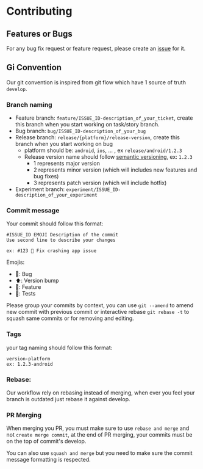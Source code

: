 # Contributing

## Features or Bugs

For any bug fix request or feature request, please create
an [issue](https://github.com/smellouk/kamper/issues/new) for it.

## Gi Convention

Our git convention is inspired from git flow which have 1 source of truth `develop`.

### Branch naming

* Feature branch: `feature/ISSUE_ID-description_of_your_ticket`, create this branch when you start
  working on task/story branch.
* Bug branch: `bug/ISSUE_ID-description_of_your_bug`
* Release branch: `release/{platform}/release-version`, create this branch when you start working on
  bug
    * platform should be: `android`, `ios`, ... , ex `release/android/1.2.3`
    * Release version name should follow [semantic versioning](https://semver.org/), ex: `1.2.3`
        * 1 represents major version
        * 2 represents minor version (which will includes new features and bug fixes)
        * 3 represents patch version (which will include hotfix)
* Experiment branch: `experiment/ISSUE_ID-description_of_your_experiment`

### Commit message

Your commit should follow this format:

```
#ISSUE_ID EMOJI Description of the commit
Use second line to describe your changes

ex: #123 🐛 Fix crashing app issue
```

Emojis:

- 🐛: Bug
- ⬆️: Version bump
- 🌟: Feature
- 🧪: Tests

Please group your commits by context, you can use `git --amend` to amend new commit with previous
commit or interactive rebase `git rebase -t` to squash same commits or for removing and editing.

### Tags

your tag naming should follow this format:

```
version-platform
ex: 1.2.3-android
```

### Rebase:

Our workflow rely on rebasing instead of merging, when ever you feel your branch is outdated just
rebase it against develop.

### PR Merging

When merging you PR, you must make sure to use `rebase and merge` and not `create merge commit`, at
the end of PR merging, your commits must be on the top of commit's develop.

You can also use `squash and merge` but you need to make sure the commit message formatting is
respected. 